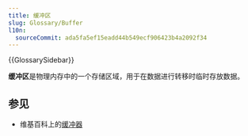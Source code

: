 ```yaml
---
title: 缓冲区
slug: Glossary/Buffer
l10n:
  sourceCommit: ada5fa5ef15eadd44b549ecf906423b4a2092f34
---
```


{{GlossarySidebar}}

**缓冲区**是物理内存中的一个存储区域，用于在数据进行转移时临时存放数据。

## 参见

- 维基百科上的[缓冲器](https://zh.wikipedia.org/wiki/缓冲器)
